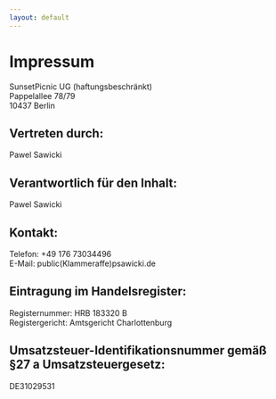 ```yaml
---
layout: default
---
```

# Impressum

SunsetPicnic UG (haftungsbeschränkt)  
Pappelallee 78/79  
10437 Berlin  

## Vertreten durch:

Pawel Sawicki

## Verantwortlich für den Inhalt:

Pawel Sawicki

## Kontakt:

Telefon: +49 176 73034496  
E-Mail: public(Klammeraffe)psawicki.de

## Eintragung im Handelsregister:

Registernummer: HRB 183320 B  
Registergericht: Amtsgericht Charlottenburg

## Umsatzsteuer-Identifikationsnummer gemäß §27 a Umsatzsteuergesetz:

DE31029531